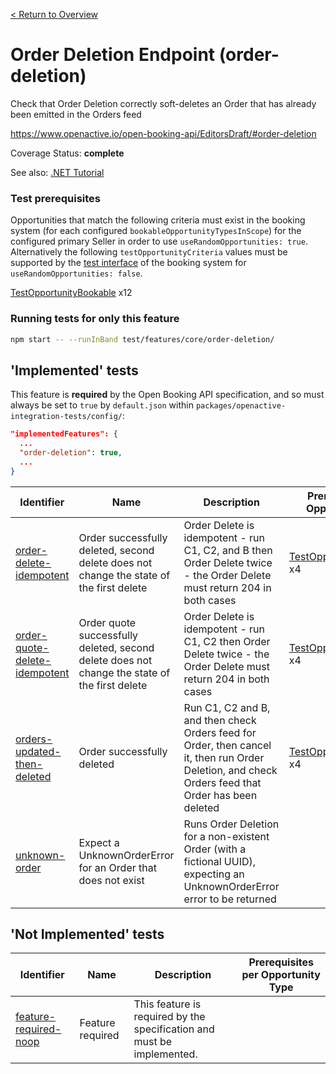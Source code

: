 [< Return to Overview](../../README.md)
# Order Deletion Endpoint (order-deletion)

Check that Order Deletion correctly soft-deletes an Order that has already been emitted in the Orders feed


https://www.openactive.io/open-booking-api/EditorsDraft/#order-deletion

Coverage Status: **complete**

See also: [.NET Tutorial](https://tutorials.openactive.io/open-booking-sdk/quick-start-guide/storebookingengine/day-6-orders-feed)
### Test prerequisites
Opportunities that match the following criteria must exist in the booking system (for each configured `bookableOpportunityTypesInScope`) for the configured primary Seller in order to use `useRandomOpportunities: true`. Alternatively the following `testOpportunityCriteria` values must be supported by the [test interface](https://openactive.io/test-interface/) of the booking system for `useRandomOpportunities: false`.

[TestOpportunityBookable](https://openactive.io/test-interface#TestOpportunityBookable) x12


### Running tests for only this feature

```bash
npm start -- --runInBand test/features/core/order-deletion/
```



## 'Implemented' tests

This feature is **required** by the Open Booking API specification, and so must always be set to `true` by `default.json` within `packages/openactive-integration-tests/config/`:

```json
"implementedFeatures": {
  ...
  "order-deletion": true,
  ...
}
```

| Identifier | Name | Description | Prerequisites per Opportunity Type |
|------------|------|-------------|---------------|
| [order-delete-idempotent](./implemented/order-delete-idempotent-test.js) | Order successfully deleted, second delete does not change the state of the first delete | Order Delete is idempotent - run C1, C2, and B then Order Delete twice - the Order Delete must return 204 in both cases | [TestOpportunityBookable](https://openactive.io/test-interface#TestOpportunityBookable) x4 |
| [order-quote-delete-idempotent](./implemented/order-quote-delete-idempotent-test.js) | Order quote successfully deleted, second delete does not change the state of the first delete | Order Delete is idempotent - run C1, C2 then Order Delete twice - the Order Delete must return 204 in both cases | [TestOpportunityBookable](https://openactive.io/test-interface#TestOpportunityBookable) x4 |
| [orders-updated-then-deleted](./implemented/orders-updated-then-deleted-test.js) | Order successfully deleted | Run C1, C2 and B, and then check Orders feed for Order, then cancel it, then run Order Deletion, and check Orders feed that Order has been deleted | [TestOpportunityBookable](https://openactive.io/test-interface#TestOpportunityBookable) x4 |
| [unknown-order](./implemented/unknown-order-test.js) | Expect a UnknownOrderError for an Order that does not exist | Runs Order Deletion for a non-existent Order (with a fictional UUID), expecting an UnknownOrderError error to be returned |  |



## 'Not Implemented' tests


| Identifier | Name | Description | Prerequisites per Opportunity Type |
|------------|------|-------------|---------------|
| [feature-required-noop](./not-implemented/feature-required-noop-test.js) | Feature required | This feature is required by the specification and must be implemented. |  |
